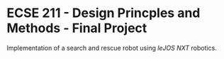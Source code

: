 # ECSE 211 - Design Princples and Methods - Final Project

Implementation of a search and rescue robot using *leJOS NXT* robotics. 
